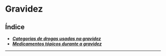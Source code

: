 # **Gravidez**

## Índice

- [***Categorias de drogas usadas na gravidez***](categorias-de-drogas-usadas-na-gravidez.md)
- [***Medicamentos tópicos durante a gravidez***](medicamentos-tpicos-durante-a-gravidez.md)

---


